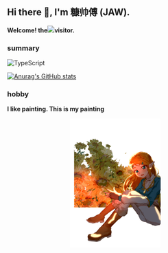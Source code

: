 ## Hi there 👋, I'm 糠帅傅 (JAW).

**Welcome! the**![](https://count.getloli.com/get/@:jaw52?theme=gelbooru)**visitor.**

### summary

![TypeScript](https://img.shields.io/badge/Typescript-%23007acc.svg?logo=typescript&logoColor=white&style=flat-square)


[![Anurag's GitHub stats](https://github-readme-stats.vercel.app/api?username=jaw52&hide=stars,issues,commits&hide_rank=true)](https://github.com/pulls?q=is%3Apr+author%3A%40me+archived%3Afalse+sort%3Aupdated-desc+is%3Amerged)


### hobby

<b>I like painting. This is my painting</b>

<center>
  <img src="./asset/bg.png" height="300px">
</center>
